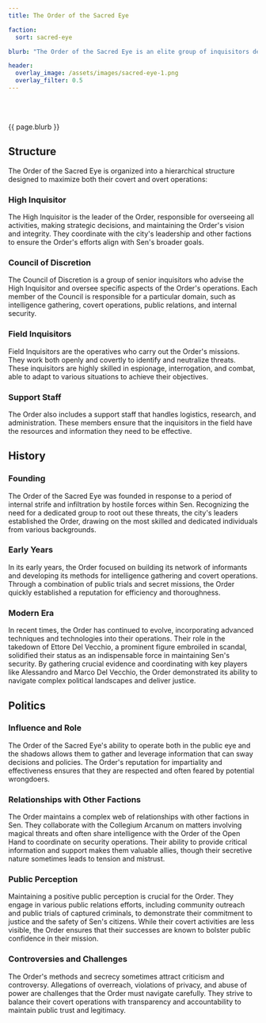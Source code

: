 ```yaml
---
title: The Order of the Sacred Eye

faction: 
  sort: sacred-eye

blurb: "The Order of the Sacred Eye is an elite group of inquisitors dedicated to rooting out threats to Sen and its people from within the city's gates. Known for their relentless pursuit of justice, the members of the Order operate both openly and covertly across all aspects of city society. While they often work in the shadows as spies and agents, they also maintain a public presence to uphold their reputation and ensure public trust. The Order played a crucial role in the investigation that led to the downfall of Ettore Del Vecchio, showcasing their effectiveness and dedication to Sen's security."

header:
  overlay_image: /assets/images/sacred-eye-1.png
  overlay_filter: 0.5
---
```


<h1 id="overview" style="visibility: hidden; margin: 0px; padding: 0px;">Overview</h1>

{{ page.blurb }}

<!--more-->

## Structure
The Order of the Sacred Eye is organized into a hierarchical structure designed to maximize both their covert and overt operations:

### High Inquisitor
The High Inquisitor is the leader of the Order, responsible for overseeing all activities, making strategic decisions, and maintaining the Order's vision and integrity. They coordinate with the city's leadership and other factions to ensure the Order's efforts align with Sen's broader goals.

### Council of Discretion
The Council of Discretion is a group of senior inquisitors who advise the High Inquisitor and oversee specific aspects of the Order's operations. Each member of the Council is responsible for a particular domain, such as intelligence gathering, covert operations, public relations, and internal security.

### Field Inquisitors
Field Inquisitors are the operatives who carry out the Order's missions. They work both openly and covertly to identify and neutralize threats. These inquisitors are highly skilled in espionage, interrogation, and combat, able to adapt to various situations to achieve their objectives.

### Support Staff
The Order also includes a support staff that handles logistics, research, and administration. These members ensure that the inquisitors in the field have the resources and information they need to be effective.

## History
### Founding
The Order of the Sacred Eye was founded in response to a period of internal strife and infiltration by hostile forces within Sen. Recognizing the need for a dedicated group to root out these threats, the city's leaders established the Order, drawing on the most skilled and dedicated individuals from various backgrounds.

### Early Years
In its early years, the Order focused on building its network of informants and developing its methods for intelligence gathering and covert operations. Through a combination of public trials and secret missions, the Order quickly established a reputation for efficiency and thoroughness.

### Modern Era
In recent times, the Order has continued to evolve, incorporating advanced techniques and technologies into their operations. Their role in the takedown of Ettore Del Vecchio, a prominent figure embroiled in scandal, solidified their status as an indispensable force in maintaining Sen's security. By gathering crucial evidence and coordinating with key players like Alessandro and Marco Del Vecchio, the Order demonstrated its ability to navigate complex political landscapes and deliver justice.

## Politics
### Influence and Role
The Order of the Sacred Eye's ability to operate both in the public eye and the shadows allows them to gather and leverage information that can sway decisions and policies. The Order's reputation for impartiality and effectiveness ensures that they are respected and often feared by potential wrongdoers.

### Relationships with Other Factions
The Order maintains a complex web of relationships with other factions in Sen. They collaborate with the Collegium Arcanum on matters involving magical threats and often share intelligence with the Order of the Open Hand to coordinate on security operations. Their ability to provide critical information and support makes them valuable allies, though their secretive nature sometimes leads to tension and mistrust.

### Public Perception
Maintaining a positive public perception is crucial for the Order. They engage in various public relations efforts, including community outreach and public trials of captured criminals, to demonstrate their commitment to justice and the safety of Sen's citizens. While their covert activities are less visible, the Order ensures that their successes are known to bolster public confidence in their mission.

### Controversies and Challenges
The Order's methods and secrecy sometimes attract criticism and controversy. Allegations of overreach, violations of privacy, and abuse of power are challenges that the Order must navigate carefully. They strive to balance their covert operations with transparency and accountability to maintain public trust and legitimacy.